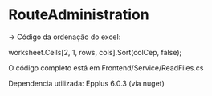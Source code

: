 # RouteAdministration

-> Código da ordenação do excel:

worksheet.Cells[2, 1, rows, cols].Sort(colCep, false);

O código completo está em Frontend/Service/ReadFiles.cs

Dependencia utilizada: Epplus 6.0.3 (via nuget)
